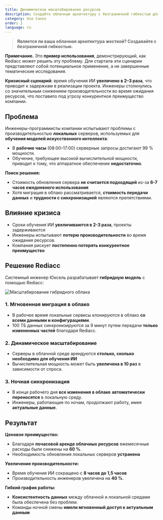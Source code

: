 ```yaml
---
title: Динамическое масштабирование ресурсов
description: Создайте облачную архитектуру с безграничной гибкостью для обучения ИИ и динамических рабочих нагрузок.
category: Use Cases
order: 1
language: ru
---
```


> **Является ли ваша облачная архитектура жесткой? Создавайте с безграничной гибкостью.**

**Примечание.** Это **пример использования**, демонстрирующий, как Rediacc может решить эту проблему. Для стартапа эти сценарии представляют собой потенциальное применение, а не завершенные тематические исследования.

**Кризисный сценарий**: время обучения ИИ **увеличено в 2–3 раза**, что приводит к задержкам в реализации проекта. Инженеры столкнулись со значительным снижением производительности во время ожидания ресурсов, что поставило под угрозу конкурентное преимущество компании.

## Проблема

Инженеры-программисты компании испытывают проблемы с производительностью **локальных** серверов, используемых для **обучения моделей искусственного интеллекта**: 
* В **рабочие часы** (08:00–17:00) серверные запросы достигают 99 % мощности. 
* Обучение, требующее высокой вычислительной мощности, приводит к тому, что аппаратное обеспечение **недостаточно**.

**Поиск решения:** 
* Стоимость обновления сервера **не считается подходящей** из-за **6-7 часов ежедневного использования** 
* Хотя миграция в облако рассматривается, **стоимость передачи данных** и **трудности с синхронизацией** являются препятствиями.

## Влияние кризиса

* Сроки обучения ИИ **увеличиваются в 2-3 раза**, проекты задерживаются 
* Инженеры испытывают **потерю производительности** во время ожидания ресурсов. 
* Компания рискует **постепенно потерять конкурентное преимущество**

## Решение Rediacc

Системный инженер Юксель разрабатывает **гибридную модель** с помощью Rediacc:

![Масштабирование гибридного облака](/img/hybrid-cloud-scaling.svg)

### 1. **Мгновенная миграция в облако** 
* В рабочее время локальные сервисы клонируются в облако **со всеми данными и конфигурациями**. 
* 100 ТБ данных синхронизируются за 9 минут путем передачи **только измененных частей** благодаря Rediacc.

### 2. **Динамическое масштабирование** 
* Серверы в облачной среде арендуются **столько, сколько необходимо для обучения ИИ** 
* Вычислительная мощность может быть **увеличена в 10 раз** в зависимости от спроса.

### 3. **Ночная синхронизация** 
* В конце рабочего дня **все изменения в облаке** **автоматически переносятся** в локальную среду. 
* Инженеры, работающие по ночам, продолжают работу, имея **актуальные данные**.

## Результат

**Ценовое преимущество:** 
* Благодаря **почасовой аренде облачных ресурсов** ежемесячные расходы были снижены на **60 %**. 
* Необходимость обновления локальных серверов **устранена**

**Увеличение производительности:** 
* Время обучения ИИ сокращено с **8 часов до 1,5 часов** 
* Производительность инженеров увеличена на **40 %**.

**Гибкий график работы:** 
* **Консистентность данных** между облачной и локальной средами была обеспечена без проблем. 
* Команды ночной смены **имели мгновенный доступ к актуальным данным**